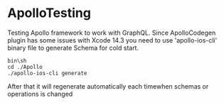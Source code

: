 # ApolloTesting

Testing Apollo framework to work with GraphQL. Since ApolloCodegen plugin has some issues with Xcode 14.3 you need to use 'apollo-ios-cli' binary file to generate Schema for cold start. 
```
bin\sh
cd ./Apollo
./apollo-ios-cli generate
```
After that it will regenerate automatically each timewhen schemas or operations is changed
